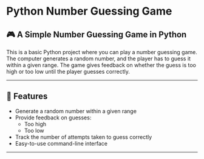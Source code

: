 # Python Number Guessing Game

## 🎮 A Simple Number Guessing Game in Python  

This is a basic Python project where you can play a number guessing game. The computer generates a random number, and the player has to guess it within a given range. The game gives feedback on whether the guess is too high or too low until the player guesses correctly.

---

## 🚀 Features  

- Generate a random number within a given range  
- Provide feedback on guesses:  
  - Too high  
  - Too low  
- Track the number of attempts taken to guess correctly  
- Easy-to-use command-line interface  

---

